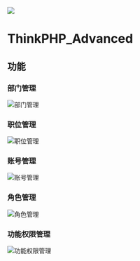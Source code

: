 ![](http://www.thinkphp.cn/Uploads/editor/2016-06-23/576b4732a6e04.png) 

ThinkPHP_Advanced
===============
## 功能
 ### 部门管理
 ![部门管理](https://github.com/saviorlv/tp5.1-advanced/blob/master/data/images/chrome_2018-11-29_14-05-29.png)
 ### 职位管理
 ![职位管理](https://github.com/saviorlv/tp5.1-advanced/blob/master/data/images/chrome_2018-11-29_14-05-39.png)
 ### 账号管理
 ![账号管理](https://github.com/saviorlv/tp5.1-advanced/blob/master/data/images/chrome_2018-11-29_14-05-48.png)
 ### 角色管理
 ![角色管理](https://github.com/saviorlv/tp5.1-advanced/blob/master/data/images/chrome_2018-11-29_14-05-58.png)
 ### 功能权限管理
 ![功能权限管理](https://github.com/saviorlv/tp5.1-advanced/blob/master/data/images/chrome_2018-11-29_14-06-15.png)
